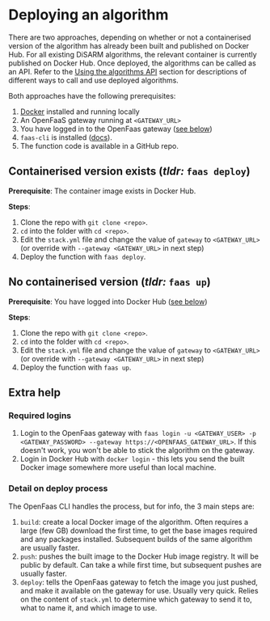 # Deploying an algorithm

There are two approaches, depending on whether or not a containerised version of the algorithm has already been built and published on Docker Hub. For all existing DiSARM algorithms, the relevant container is currently published on Docker Hub. Once deployed, the algorithms can be called as an API. Refer to the [Using the algorithms API](https://github.com/disarm-platform/docs/tree/02fce263d68abd9ef6e11bf3edbff02259ca297a/api-docs/creating-and-deploying-functions/api-docs/using-the-api/README.md) section for descriptions of different ways to call and use deployed algorithms.

Both approaches have the following prerequisites:

1. [Docker](https://docs.docker.com/install/) installed and running locally
2. An OpenFaaS gateway running at `<GATEWAY_URL>`
3. You have logged in to the OpenFaas gateway \([see below](deploying.md#required-logins)\)
4. `faas-cli` is installed \([docs](https://docs.openfaas.com/cli/install/)\).
5. The function code is available in a GitHub repo.

## Containerised version exists \(_tldr:_ `faas deploy`\)

**Prerequisite**: The container image exists in Docker Hub.

**Steps**:

1. Clone the repo with `git clone <repo>`.
2. `cd` into the folder with `cd <repo>`.
3. Edit the `stack.yml` file and change the value of `gateway` to `<GATEWAY_URL>` \(or override with `--gateway <GATEWAY_URL>` in next step\)
4. Deploy the function with `faas deploy`.

## No containerised version \(_tldr:_ `faas up`\)

**Prerequisite**: You have logged into Docker Hub \([see below](deploying.md#required-logins)\)

**Steps**:

1. Clone the repo with `git clone <repo>`.
2. `cd` into the folder with `cd <repo>`.
3. Edit the `stack.yml` file and change the value of `gateway` to `<GATEWAY_URL>` \(or override with `--gateway <GATEWAY_URL>` in next step\)
4. Deploy the function with `faas up`.

## Extra help

### Required logins

1. Login to the OpenFaas gateway with `faas login -u <GATEWAY_USER> -p <GATEWAY_PASSWORD> --gateway https://<OPENFAAS_GATEWAY_URL>`. If this doesn't work, you won't be able to stick the algorithm on the gateway.
2. Login in Docker Hub with `docker login` - this lets you send the built Docker image somewhere more useful than local machine.

### Detail on deploy process

The OpenFaas CLI handles the process, but for info, the 3 main steps are:

1. `build`: create a local Docker image of the algorithm. Often requires a large \(few GB\) download the first time, to get the base images required and any packages installed. Subsequent builds of the same algorithm are usually faster.
2. `push`: pushes the built image to the Docker Hub image registry. It will be public by default. Can take a while first time, but subsequent pushes are usually faster.
3. `deploy`: tells the OpenFaas gateway to fetch the image you just pushed, and make it available on the gateway for use. Usually very quick. Relies on the content of `stack.yml` to determine which gateway to send it to, what to name it, and which image to use. 

